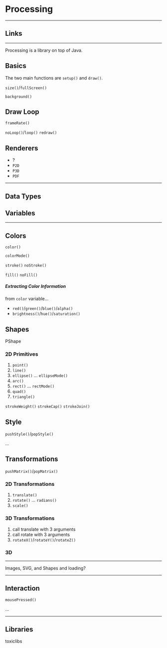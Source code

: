 Processing
==========

---



Links
-----




***





Processing is a library on top of Java.


Basics
------

The two main functions are `setup()` and `draw()`.

`size()`/`fullScreen()`

`background()`


Draw Loop
---------

`frameRate()`


`noLoop()`/`loop()`
`redraw()`


Renderers
---------

- ?
- `P2D`
- `P3D`
- `PDF`



***

Data Types
----------


Variables
---------


***

Colors
------

`color()`

`colorMode()`


`stroke()`
`noStroke()`

`fill()`
`noFill()`

##### Extracting Color Information

from `color` variable...

- `red()`/`green()`/`blue()`/`alpha()`
- `brightness()`/`hue()`/`saturation()`


Shapes
------

PShape

### 2D Primitives

1. `point()`
2. `line()`
3. `ellipse()` ... `ellipseMode()`
4. `arc()`
5. `rect()` ... `rectMode()`
6. `quad()`
7. `triangle()`

`strokeWeight()`
`strokeCap()`
`strokeJoin()`


Style
-----

`pushStyle()`/`popStyle()`

...


Transformations
---------------

`pushMatrix()`/`popMatrix()`

### 2D Transformations

1. `translate()`
2. `rotate()` ... `radians()`
3. `scale()`

### 3D Transformations

1. call translate with 3 arguments
2. call rotate with 3 arguments
3. `rotateX()`/`rotateY()`/`rotateZ()`



### 3D


***

Images, SVG, and Shapes and loading?

***


Interaction
-----------

`mousePressed()`

...

***


Libraries
---------

toxiclibs

